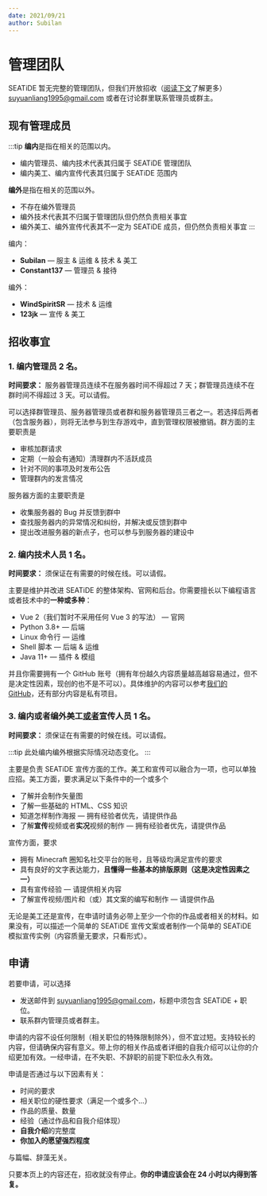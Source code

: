 ```yaml
---
date: 2021/09/21
author: Subilan
---
```


# 管理团队

SEATiDE 暂无完整的管理团队，但我们开放招收（[阅读下文](#招收事宜)了解更多） <suyuanliang1995@gmail.com> 或者在讨论群里联系管理员或群主。

## 现有管理成员

:::tip
**编内**是指在相关的范围以内。

- 编内管理员、编内技术代表其归属于 SEATiDE 管理团队
- 编内美工、编内宣传代表其归属于 SEATiDE 范围内

**编外**是指在相关的范围以外。

- 不存在编外管理员
- 编外技术代表其不归属于管理团队但仍然负责相关事宜
- 编外美工、编外宣传代表其不一定为 SEATiDE 成员，但仍然负责相关事宜
:::

编内：

- **Subilan** — 服主 & 运维 & 技术 & 美工
- **Constant137** — 管理员 & 接待

编外：

- **WindSpiritSR** — 技术 & 运维
- **123jk** — 宣传 & 美工

## 招收事宜

### 1. 编内管理员 2 名。

**时间要求：** 服务器管理员连续不在服务器时间不得超过 7 天；群管理员连续不在群时间不得超过 3 天。可以请假。

可以选择群管理员、服务器管理员或者群和服务器管理员三者之一。若选择后两者（包含服务器），则将无法参与到生存游戏中，直到管理权限被撤销。群方面的主要职责是

- 审核加群请求
- 定期（一般会有通知）清理群内不活跃成员
- 针对不同的事项及时发布公告
- 管理群内的发言情况

服务器方面的主要职责是

- 收集服务器的 Bug 并反馈到群中
- 查找服务器内的异常情况和纠纷，并解决或反馈到群中
- 提出改进服务器的新点子，也可以参与到服务器的建设中

### 2. 编内技术人员 1 名。

**时间要求：** 须保证在有需要的时候在线。可以请假。

主要是维护并改进 SEATiDE 的整体架构、官网和后台。你需要擅长以下编程语言或者技术中的**一种或多种**：

- Vue 2（我们暂时不采用任何 Vue 3 的写法） — 官网
- Python 3.8+ — 后端
- Linux 命令行 — 运维
- Shell 脚本 — 后端 & 运维
- Java 11+ — 插件 & 模组

并且你需要拥有一个 GitHub 账号（拥有年份越久内容质量越高越容易通过，但不是决定性因素，现创的也不是不可以）。具体维护的内容可以参考[我们的 GitHub](https://github.com/seatidemc)，还有部分内容是私有项目。

### 3. 编内或者编外美工<u>或者</u>宣传人员 1 名。

**时间要求：** 须保证在有需要的时候在线。可以请假。

:::tip
此处编内编外根据实际情况动态变化。
:::

主要是负责 SEATiDE 宣传方面的工作。美工和宣传可以融合为一项，也可以单独应招。美工方面，要求满足以下条件中的一个或多个

- 了解并会制作矢量图
- 了解一些基础的 HTML、CSS 知识
- 知道怎样制作海报 — 拥有经验者优先，请提供作品
- 了解**宣传**视频或者**实况**视频的制作 — 拥有经验者优先，请提供作品

宣传方面，要求

- 拥有 Minecraft 圈知名社交平台的账号，且等级均满足宣传的要求
- 具有良好的文字表达能力，**且懂得一些基本的排版原则（这是决定性因素之一）**
- 具有宣传经验 — 请提供相关内容
- 了解宣传视频/图片和（或）其文案的编写和制作 — 请提供作品

无论是美工还是宣传，在申请时请务必带上至少一个你的作品或者相关的材料。如果没有，可以描述一个简单的 SEATiDE 宣传文案或者制作一个简单的 SEATiDE 模拟宣传实例（内容质量无要求，只看形式）。

## 申请

若要申请，可以选择

- 发送邮件到 <suyuanliang1995@gmail.com>，标题中须包含 SEATiDE + 职位。
- 联系群内管理员或者群主。

申请的内容不设任何限制（相关职位的特殊限制除外），但不宜过短。支持较长的内容，但请确保内容有意义。带上你的相关作品或者详细的自我介绍可以让你的介绍更加有效。一经申请，在不失职、不辞职的前提下职位永久有效。

申请是否通过与以下因素有关：

- 时间的要求
- 相关职位的硬性要求（满足一个或多个...）
- 作品的质量、数量
- 经验（通过作品和自我介绍体现）
- **自我介绍**的完整度
- **你加入的愿望强烈程度**

与篇幅、辞藻无关。

只要本页上的内容还在，招收就没有停止。**你的申请应该会在 24 小时以内得到答复。**